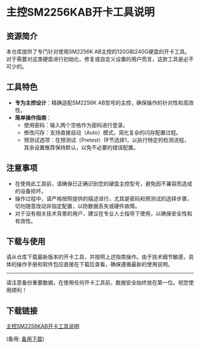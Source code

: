 # 主控SM2256KAB开卡工具说明

## 资源简介

本仓库提供了专门针对使用SM2256K AB主控的120G和240G硬盘的开卡工具。对于需要对这类硬盘进行初始化、修复或自定义设置的用户而言，这款工具是必不可少的。

## 工具特色
- **专为主控设计**：精确适配SM2256K AB型号的主控，确保操作的针对性和高效性。
- **简单操作指南**：
  - 使用密码：输入两个空格作为密码进行登录。
  - 修改闪存：支持直接自动（Auto）模式，简化复杂的闪存配置过程。
  - 预测试选项：在预测试（Pretest）环节选择1，以执行特定的检测流程，其余设置推荐保持默认，以免不必要的错误配置。

## 注意事项
- 在使用此工具前，请确保已正确识别您的硬盘主控型号，避免因不兼容而造成的设备损坏。
- 操作过程中，请严格按照提供的描述进行，尤其是密码和预测试的选择步骤，切勿随意改动非指定配置，以防数据丢失或硬件故障。
- 对于没有相关技术背景的用户，建议在专业人士指导下使用，以确保安全性和有效性。

## 下载与使用
请从仓库下载最新版本的开卡工具，并按照上述指南操作。由于技术细节敏感，具体的操作手册和软件包应直接在下载后查看，确保遵循最新的使用说明。

---

请注意备份重要数据，在使用任何开卡工具前，数据安全始终放在第一位。祝您使用顺利！

## 下载链接
[主控SM2256KAB开卡工具说明](https://pan.quark.cn/s/6ba7c05fc12f) 

(备用: [备用下载](https://pan.baidu.com/s/14O982rL-iV1zxWGdo16WJA?pwd=1234))
